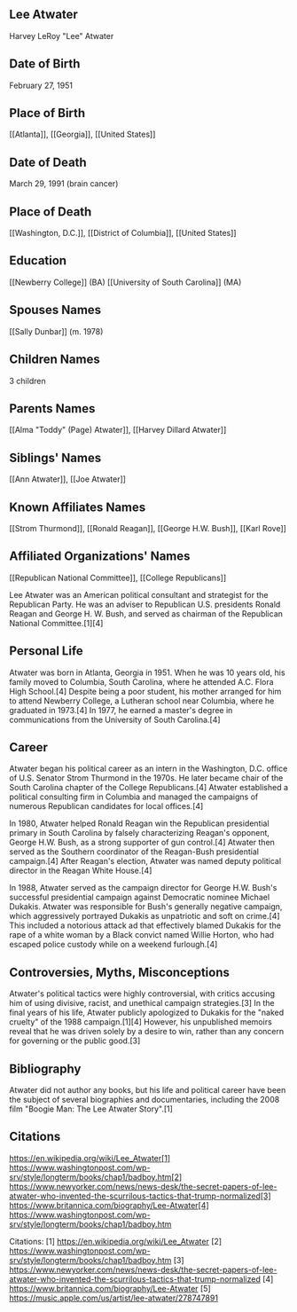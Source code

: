 ## Lee Atwater
Harvey LeRoy "Lee" Atwater

## Date of Birth
February 27, 1951

## Place of Birth
[[Atlanta]], [[Georgia]], [[United States]]

## Date of Death
March 29, 1991 (brain cancer)

## Place of Death
[[Washington, D.C.]], [[District of Columbia]], [[United States]]

## Education
[[Newberry College]] (BA)
[[University of South Carolina]] (MA)

## Spouses Names
[[Sally Dunbar]] (m. 1978)

## Children Names
3 children

## Parents Names
[[Alma "Toddy" (Page) Atwater]], [[Harvey Dillard Atwater]]

## Siblings' Names
[[Ann Atwater]], [[Joe Atwater]]

## Known Affiliates Names
[[Strom Thurmond]], [[Ronald Reagan]], [[George H.W. Bush]], [[Karl Rove]]

## Affiliated Organizations' Names
[[Republican National Committee]], [[College Republicans]]

Lee Atwater was an American political consultant and strategist for the Republican Party. He was an adviser to Republican U.S. presidents Ronald Reagan and George H. W. Bush, and served as chairman of the Republican National Committee.[1][4]

## Personal Life
Atwater was born in Atlanta, Georgia in 1951. When he was 10 years old, his family moved to Columbia, South Carolina, where he attended A.C. Flora High School.[4] Despite being a poor student, his mother arranged for him to attend Newberry College, a Lutheran school near Columbia, where he graduated in 1973.[4] In 1977, he earned a master's degree in communications from the University of South Carolina.[4]

## Career
Atwater began his political career as an intern in the Washington, D.C. office of U.S. Senator Strom Thurmond in the 1970s. He later became chair of the South Carolina chapter of the College Republicans.[4] Atwater established a political consulting firm in Columbia and managed the campaigns of numerous Republican candidates for local offices.[4] 

In 1980, Atwater helped Ronald Reagan win the Republican presidential primary in South Carolina by falsely characterizing Reagan's opponent, George H.W. Bush, as a strong supporter of gun control.[4] Atwater then served as the Southern coordinator of the Reagan-Bush presidential campaign.[4] After Reagan's election, Atwater was named deputy political director in the Reagan White House.[4]

In 1988, Atwater served as the campaign director for George H.W. Bush's successful presidential campaign against Democratic nominee Michael Dukakis. Atwater was responsible for Bush's generally negative campaign, which aggressively portrayed Dukakis as unpatriotic and soft on crime.[4] This included a notorious attack ad that effectively blamed Dukakis for the rape of a white woman by a Black convict named Willie Horton, who had escaped police custody while on a weekend furlough.[4]

## Controversies, Myths, Misconceptions
Atwater's political tactics were highly controversial, with critics accusing him of using divisive, racist, and unethical campaign strategies.[3] In the final years of his life, Atwater publicly apologized to Dukakis for the "naked cruelty" of the 1988 campaign.[1][4] However, his unpublished memoirs reveal that he was driven solely by a desire to win, rather than any concern for governing or the public good.[3]

## Bibliography
Atwater did not author any books, but his life and political career have been the subject of several biographies and documentaries, including the 2008 film "Boogie Man: The Lee Atwater Story".[1]

## Citations 
https://en.wikipedia.org/wiki/Lee_Atwater[1] https://www.washingtonpost.com/wp-srv/style/longterm/books/chap1/badboy.htm[2] https://www.newyorker.com/news/news-desk/the-secret-papers-of-lee-atwater-who-invented-the-scurrilous-tactics-that-trump-normalized[3] https://www.britannica.com/biography/Lee-Atwater[4] https://www.washingtonpost.com/wp-srv/style/longterm/books/chap1/badboy.htm

Citations:
[1] https://en.wikipedia.org/wiki/Lee_Atwater
[2] https://www.washingtonpost.com/wp-srv/style/longterm/books/chap1/badboy.htm
[3] https://www.newyorker.com/news/news-desk/the-secret-papers-of-lee-atwater-who-invented-the-scurrilous-tactics-that-trump-normalized
[4] https://www.britannica.com/biography/Lee-Atwater
[5] https://music.apple.com/us/artist/lee-atwater/278747891